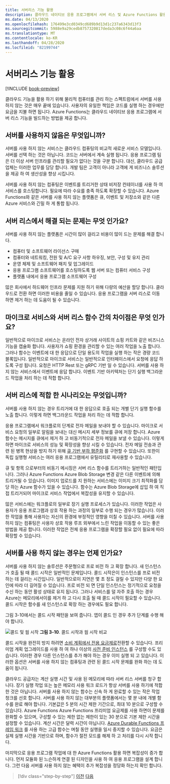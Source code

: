 ```yaml
---
title: 서버리스 기능 활용
description: 클라우드 네이티브 응용 프로그램에서 서버 리스 및 Azure Functions 활용
ms.date: 04/13/2020
ms.openlocfilehash: 176499e3cd0349cd689b9d13d1c237a6343d13f3
ms.sourcegitcommit: 5988e9a29cedb8757320817deda3c08c6f44a6aa
ms.translationtype: MT
ms.contentlocale: ko-KR
ms.lasthandoff: 04/28/2020
ms.locfileid: "82199744"
---
```

# <a name="leveraging-serverless-functions"></a>서버리스 기능 활용

[!INCLUDE [book-preview](../../../includes/book-preview.md)]

클라우드 기능을 활용 하기 위해 물리적 컴퓨터를 관리 하는 스펙트럼에서 서버를 사용 하지 않는 것은 매우 끝에 있습니다. 사용자의 유일한 책임은 코드를 실행 하는 경우에만 요금을 지불 하면 됩니다. Azure Functions는 클라우드 네이티브 응용 프로그램에 서버 리스 기능을 빌드하는 방법을 제공 합니다.

## <a name="what-is-serverless"></a>서버를 사용하지 않음은 무엇입니까?

서버를 사용 하지 않는 서비스는 클라우드 컴퓨팅의 비교적 새로운 서비스 모델입니다. 서버를 선택 하는 것은 아닙니다. 코드는 서버에서 계속 실행 됩니다. 응용 프로그램 팀은 더 이상 서버 인프라를 관리할 필요가 없다는 것을 구분 합니다. 대신, 클라우드 공급 업체는 이러한 업무를 담당 합니다. 개발 팀은 고객이 아니라 고객에 게 비즈니스 솔루션을 제공 하 여 생산성을 향상 시킵니다.

서버를 사용 하지 않는 컴퓨팅은 이벤트를 트리거한 상태 비저장 컨테이너를 사용 하 여 서비스를 호스팅합니다. 필요에 따라 수요를 충족 하도록 확장할 수 있습니다. Azure Functions와 같은 서버를 사용 하지 않는 플랫폼은 큐, 이벤트 및 저장소와 같은 다른 Azure 서비스와 긴밀 하 게 통합 됩니다.

## <a name="what-challenges-are-solved-by-serverless"></a>서버 리스에서 해결 되는 문제는 무엇 인가요?

서버를 사용 하지 않는 플랫폼은 시간이 많이 걸리고 비용이 많이 드는 문제를 해결 합니다.

- 컴퓨터 및 소프트웨어 라이선스 구매
- 컴퓨터와 네트워킹, 전원 및 A/C 요구 사항 하우징, 보안, 구성 및 유지 관리
- 운영 체제 및 소프트웨어 패치 및 업그레이드
- 응용 프로그램 소프트웨어를 호스팅하도록 웹 서버 또는 컴퓨터 서비스 구성
- 플랫폼 내에서 응용 프로그램 소프트웨어 구성

많은 회사에서 하드웨어 인프라 문제를 지원 하기 위해 다량의 예산을 할당 합니다. 클라우드로 전환 하면 이러한 비용을 줄일 수 있습니다. 응용 프로그램을 서버 리스로 이동 하면 제거 하는 데 도움이 될 수 있습니다.

## <a name="what-is-the-difference-between-a-microservice-and-a-serverless-function"></a>마이크로 서비스와 서버 리스 함수 간의 차이점은 무엇 인가요?

일반적으로 마이크로 서비스는 온라인 전자 상거래 사이트의 쇼핑 카트와 같은 비즈니스 기능을 캡슐화 합니다. 사용자가 쇼핑 환경을 관리할 수 있는 여러 작업을 노출 합니다. 그러나 함수는 이벤트에 대 한 응답으로 단일 용도의 작업을 실행 하는 작은 경량 코드 블록입니다.
일반적으로 마이크로 서비스는 일반적으로 인터페이스에서 요청에 응답 하도록 구성 됩니다. 요청은 HTTP Rest 또는 gRPC 기반 일 수 있습니다. 서버를 사용 하지 않는 서비스에서 이벤트에 응답 합니다. 이벤트 기반 아키텍처는 단기 실행 백그라운드 작업을 처리 하는 데 적합 합니다.

## <a name="what-scenarios-are-appropriate-for-serverless"></a>서버 리스에 적합 한 시나리오는 무엇입니까?

서버를 사용 하지 않는 경우 트리거에 대 한 응답으로 호출 되는 개별 단기 실행 함수를 노출 합니다. 이렇게 하면 백그라운드 작업을 처리 하는 데 적합 합니다.

응용 프로그램에서 워크플로의 단계로 전자 메일을 보내야 할 수 있습니다. 마이크로 서비스 요청의 일부로 알림을 보내는 대신 메시지 세부 정보를 큐에 저장 합니다. Azure 함수는 메시지를 큐에서 제거 하 고 비동기적으로 전자 메일을 보낼 수 있습니다. 이렇게 하면 마이크로 서비스의 성능 및 확장성을 향상 시킬 수 있습니다. 전자 메일 전송과 관련 된 병목 현상을 방지 하기 위해 [큐 기반 부하 평준화](https://docs.microsoft.com/azure/architecture/patterns/queue-based-load-leveling) 를 구현할 수 있습니다. 또한이 독립 실행형 서비스는 여러 응용 프로그램에서 유틸리티로 재사용할 수 있습니다.

큐 및 항목 으로부터의 비동기 메시징은 서버 리스 함수를 트리거하는 일반적인 패턴입니다. 그러나 Azure Functions Azure Blob Storage 변경 같은 다른 이벤트에 의해 트리거될 수 있습니다. 이미지 업로드를 지 원하는 서비스에는 이미지 크기 최적화를 담당 하는 Azure 함수가 있을 수 있습니다. 함수는 Azure Blob Storage에 삽입 하 여 직접 트리거되어 마이크로 서비스 작업에서 복잡성을 유지할 수 있습니다.

많은 서비스에는 워크플로의 일부로 장기 실행 프로세스가 있습니다. 이러한 작업은 사용자가 응용 프로그램과 상호 작용 하는 과정의 일부로 수행 되는 경우가 많습니다. 이러한 작업을 통해 사용자는 자신의 환경에 부정적인 영향을 미칠 수 있습니다. 서버를 사용 하지 않는 컴퓨팅은 사용자 상호 작용 루프 외부에서 느린 작업을 이동할 수 있는 좋은 방법을 제공 합니다. 이러한 작업은 전체 응용 프로그램을 확장할 필요 없이 필요에 따라 확장할 수 있습니다.

## <a name="when-should-you-avoid-serverless"></a>서버를 사용 하지 않는 경우는 언제 인가요?

서버를 사용 하지 않는 솔루션은 주문형으로 프로 비전 하 고 확장 합니다. 새 인스턴스가 호출 될 때 콜드 시작은 일반적인 문제입니다. 콜드 시작은이 인스턴스를 프로 비전 하는 데 걸리는 시간입니다. 일반적으로이 지연은 몇 초 정도 걸릴 수 있지만 다양 한 요인에 따라 더 길어질 수 있습니다. 프로 비전 되 면 단일 인스턴스는 정기적으로 요청을 수신 하는 동안 활성 상태로 유지 됩니다. 그러나 서비스를 덜 자주 호출 하는 경우 Azure는 메모리에서이를 제거 하 고 다시 호출 될 때 콜드 시작이 필요할 수 있습니다. 콜드 시작은 함수를 새 인스턴스로 확장 하는 경우에도 필요 합니다.

그림 3-10에서는 콜드 시작 패턴을 보여 줍니다. 앱이 콜드 인 경우 추가 단계를 수행 해야 합니다.

![콜드 및 웜 시작](./media/cold-start-warm-start.png)
**그림 3-10**. 콜드 시작과 웜 시작 비교

콜드 시작을 완전히 방지 하려면 [소비 계획에서 전용 요금제로](https://azure.microsoft.com/blog/understanding-serverless-cold-start/)전환할 수 있습니다. 프리미엄 계획 업그레이드를 사용 하 여 하나 이상의 [사전 준비 인스턴스](https://docs.microsoft.com/azure/azure-functions/functions-premium-plan#pre-warmed-instances) 를 구성할 수도 있습니다. 이러한 경우 다른 인스턴스를 추가 해야 하는 경우 이미 실행 되 고 있습니다. 이러한 옵션은 서버를 사용 하지 않는 컴퓨팅과 관련 된 콜드 시작 문제를 완화 하는 데 도움이 됩니다.

클라우드 공급자는 계산 실행 시간 및 사용 된 메모리에 따라 서버 리스 서버를 청구 합니다. 장기 실행 작업 또는 높은 메모리 사용 워크 로드가 항상 서버를 사용 하기에 적합 한 것은 아닙니다. 서버를 사용 하지 않는 함수는 신속 하 게 완료할 수 있는 작은 작업 청크를 선호 합니다. 서버를 사용 하지 않는 대부분의 플랫폼에서는 몇 분 내에 개별 함수를 완료 해야 합니다. 기본값은 5 분의 시간 제한 기간으로, 최대 10 분으로 구성할 수 있습니다. Azure Functions Azure Functions 프리미엄 요금제를 사용 하면이 문제를 완화할 수 있으며, 구성할 수 있는 제한 없는 제한이 있는 30 분으로 기본 제한 시간을 설정할 수 있습니다. 계산 시간은 달력 시간이 아닙니다. [Azure Durable Functions 프레임 워크](https://docs.microsoft.com/azure/azure-functions/durable/durable-functions-overview?tabs=csharp) 를 사용 하는 고급 함수는 며칠 동안 실행을 일시 중지할 수 있습니다. 요금은 실제 실행 시간을 기반으로 하며, 함수가 절전 모드를 해제 하 고 처리를 다시 시작 합니다.

마지막으로 응용 프로그램 작업에 대 한 Azure Functions 활용 하면 복잡성이 증가 합니다. 먼저 모듈화 된 느슨하게 연결 된 디자인을 사용 하 여 응용 프로그램을 설계 합니다. 그런 다음 서버를 사용 하지 않는 혜택이 추가 복잡성을 정당화 하는지 확인 합니다.

>[!div class="step-by-step"]
>[이전](leverage-containers-orchestrators.md)
>[다음](combine-containers-serverless-approaches.md)
